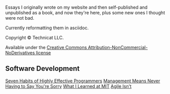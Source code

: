 Essays I originally wrote on my website and then self-published and unpublished as a book, and now they're here, plus some new ones I thought were not bad.

Currently reformatting them in asciidoc.

Copyright &copy; Technicat LLC.

Available under the [Creative Commons Attribution-NonCommercial-NoDerivatives license](https://creativecommons.org/licenses/by-nc-nd/4.0/)

## Software Development

[Seven Habits of Highly Effective Programmers](software/sevenhabitsofhighlyeffectiveprogrammers.adoc)
[Management Means Never Having to Say You're Sorry](software/managementmeansneverhavingtosayyouresorry.adoc)
[What I Learned at MIT](mit/whatilearnedatmit.adoc)
[Agile Isn't](software/agileisnt.adoc)


